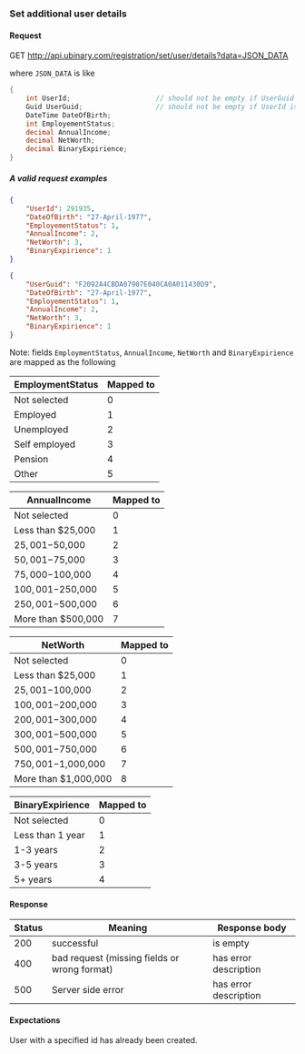﻿
### Set additional user details

#### Request

GET http://api.ubinary.com/registration/set/user/details?data=JSON_DATA

where `JSON_DATA` is like

```C#
{
    int UserId;                     // should not be empty if UserGuid is empty
    Guid UserGuid;                  // should not be empty if UserId is empty
    DateTime DateOfBirth;
    int EmployementStatus;
    decimal AnnualIncome;
    decimal NetWorth;
    decimal BinaryExpirience;
}
```

##### A valid request examples

```json    
{
    "UserId": 291935,
    "DateOfBirth": "27-April-1977",
    "EmployementStatus": 1,
    "AnnualIncome": 2,
    "NetWorth": 3,
    "BinaryExpirience": 1
}
```

```json    
{
    "UserGuid": "F2092A4CBDA07907E040CA0A011430D9",
    "DateOfBirth": "27-April-1977",
    "EmployementStatus": 1,
    "AnnualIncome": 2,
    "NetWorth": 3,
    "BinaryExpirience": 1
}
```

Note: fields `EmploymentStatus`, `AnnualIncome`, `NetWorth` and `BinaryExpirience` are mapped as the following


EmploymentStatus        | Mapped to
------------------------|--------
Not selected            | 0
Employed                | 1
Unemployed              | 2
Self employed           | 3
Pension	                | 4
Other                   | 5


AnnualIncome            | Mapped to
------------------------|--------
Not selected            | 0
Less than $25,000       | 1
$25,001-$50,000         | 2
$50,001-$75,000         | 3
$75,000-$100,000        | 4
$100,001-$250,000       | 5
$250,001-$500,000       | 6
More than $500,000      | 7


NetWorth                | Mapped to
------------------------|--------
Not selected            | 0
Less than $25,000       | 1
$25,001-$100,000        | 2
$100,001-$200,000       | 3
$200,001-$300,000       | 4
$300,001-$500,000       | 5
$500,001-$750,000       | 6
$750,001-$1,000,000     | 7
More than $1,000,000    | 8


BinaryExpirience        | Mapped to
------------------------|--------
Not selected            | 0
Less than 1 year        | 1
1-3 years               | 2
3-5 years               | 3
5+ years                | 4



#### Response

Status | Meaning           | Response body
-------|-------------------|-------------
200    | successful        | is empty
400    | bad request (missing fields or wrong format) | has error description
500    | Server side error | has error description


#### Expectations

User with a specified id has already been created.

